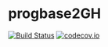 # progbase2GH
[![Build Status](https://travis-ci.org/TGIfr/progbase2GH.svg?branch=master)](https://travis-ci.org/TGIfr/progbase2GH)
[![codecov.io](http://codecov.io/gh/TGIfr/progbase2GH.svg?branch=master)](https://codecov.io/gh/TGIfr/progbase2GH.svg?branch=master)
